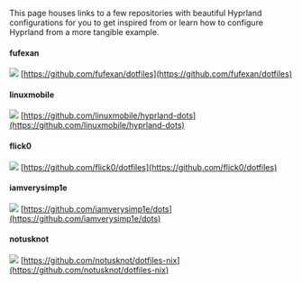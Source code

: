 This page houses links to a few repositories with beautiful Hyprland configurations
for you to get inspired from or learn how to configure Hyprland from
a more tangible example.

#### fufexan
![](https://user-images.githubusercontent.com/36706276/192147190-cf9cf4df-94cb-4a3b-b9d8-137ed0c2538f.png)
[https://github.com/fufexan/dotfiles](https://github.com/fufexan/dotfiles)

#### linuxmobile
![](https://i.ibb.co/kGrhpKd/68747470733a2f2f692e696d6775722e636f6d2f553173336a69372e706e67.png)
[https://github.com/linuxmobile/hyprland-dots](https://github.com/linuxmobile/hyprland-dots)

#### flick0
![](https://raw.githubusercontent.com/flick0/dotfiles/cherry-blossom/assets/workflow.png)
[https://github.com/flick0/dotfiles](https://github.com/flick0/dotfiles)

#### iamverysimp1e
![](https://github.com/iamverysimp1e/dots/raw/main/ScreenShots/HyprLand/Rice1.png)
[https://github.com/iamverysimp1e/dots](https://github.com/iamverysimp1e/dots)

#### notusknot
![](https://github.com/notusknot/dotfiles-nix/raw/main/pics/screenshot.png)
[https://github.com/notusknot/dotfiles-nix](https://github.com/notusknot/dotfiles-nix)
